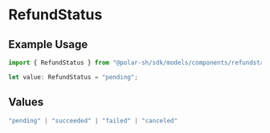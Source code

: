 # RefundStatus

## Example Usage

```typescript
import { RefundStatus } from "@polar-sh/sdk/models/components/refundstatus.js";

let value: RefundStatus = "pending";
```

## Values

```typescript
"pending" | "succeeded" | "failed" | "canceled"
```